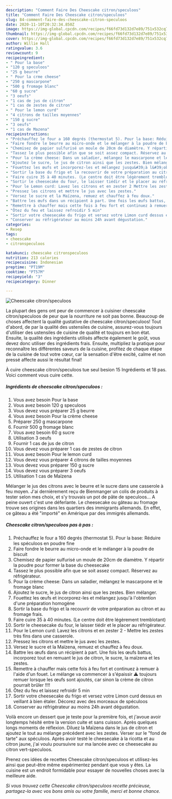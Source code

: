 ```yaml
---
description: "Comment Faire Des Cheescake citron/speculoos"
title: "Comment Faire Des Cheescake citron/speculoos"
slug: 84-comment-faire-des-cheescake-citron-speculoos
date: 2020-11-10T20:32:34.850Z
image: https://img-global.cpcdn.com/recipes/f66fd73d132d7e89/751x532cq70/cheescake-citronspeculoos-photo-principale-de-la-recette.jpg
thumbnail: https://img-global.cpcdn.com/recipes/f66fd73d132d7e89/751x532cq70/cheescake-citronspeculoos-photo-principale-de-la-recette.jpg
cover: https://img-global.cpcdn.com/recipes/f66fd73d132d7e89/751x532cq70/cheescake-citronspeculoos-photo-principale-de-la-recette.jpg
author: Willie Hall
ratingvalue: 3.6
reviewcount: 9
recipeingredient:
- " Pour la base"
- "120 g speculoos"
- "25 g beurre"
- " Pour la crme cheese"
- "250 g mascarpone"
- "500 g fromage blanc"
- "60 g sucre"
- "3 oeufs"
- "1 cas de jus de citron"
- "1 cas de zestes de citron"
- " Pour le lemon curd"
- "4 citrons de tailles moyennes"
- "150 g sucre"
- "3 oeufs"
- "1 cas de Mazena"
recipeinstructions:
- "Préchauffez le four a 160 degrés (thermostat 5). Pour la base: Réduire les spéculoos en poudre fine"
- "Faire fondre le beurre au micro-onde et le mélanger à la poudre de biscuit"
- "Chemisez de papier sulfurisé un moule de 20cm de diamètre. Y répartir la poudre pour former la base du cheesecake"
- "Tassez le plus possible afin que se soit assez compact. Réservez au réfrigérateur."
- "Pour la crème cheese: Dans un saladier, mélangez le mascarpone et le fromage blanc"
- "Ajoutez le sucre, le jus de citron ainsi que les zestes. Bien mélanger."
- "Fouettez les œufs et incorporez-les et mélangez jusqu&#39;à l&#39;obtention d&#39;une préparation homogène"
- "Sortir la base du frigo et la recouvrir de votre préparation au citron et au fromage frais."
- "Faire cuire 35 à 40 minutes. (Le centre doit être légèrement tremblotant)"
- "Sortir le cheesecake du four, le laisser tiédir et le placer au réfrigérateur."
- "Pour le Lemon curd: Lavez les citrons et en zester 2 Mettre les zestes très fins dans une casserole."
- "Pressez les citrons et mettre le jus avec les zestes."
- "Versez le sucre et la Maïzena, remuez et chauffez à feu doux."
- "Battre les œufs dans un récipient à part. Une fois les œufs battus, incorporez tout en remuant le jus de citron, le sucre, la maïzena et les zestes."
- "Remettre à chauffer mais cette fois à feu fort et continuez à remuer à l&#39;aide d&#39;un fouet. Le mélange va commencer à s&#39;épaissir ⚠ toujours remuer lorsque les œufs sont ajoutés, car sinon la crème de citron pourrait brûler !!!!"
- "Ôtez du feu et laissez refroidir 5 min"
- "Sortir votre cheesecake du frigo et versez votre Limon curd dessus en veillant à bien étaler. Décorez avec des morceaux de spéculoos"
- "Conserver au réfrigérateur au moins 24h avant dégustation."
categories:
- Resep
tags:
- cheescake
- citronspeculoos

katakunci: cheescake citronspeculoos 
nutrition: 213 calories
recipecuisine: Indonesian
preptime: "PT19M"
cooktime: "PT57M"
recipeyield: "3"
recipecategory: Dinner

---
```



![Cheescake citron/speculoos](https://img-global.cpcdn.com/recipes/f66fd73d132d7e89/751x532cq70/cheescake-citronspeculoos-photo-principale-de-la-recette.jpg)

La plupart des gens ont peur de commencer à cuisiner cheescake citron/speculoos de peur que la nourriture ne soit pas bonne. Beaucoup de choses affectent la qualité gustative de cheescake citron/speculoos! Tout d'abord, de par la qualité des ustensiles de cuisine, assurez-vous toujours d'utiliser des ustensiles de cuisine de qualité et toujours en bon état. Ensuite, la qualité des ingrédients utilisés affecte également le goût, vous devez donc utiliser des ingrédients frais. Ensuite, multipliez la pratique pour reconnaître les différentes saveurs de la cuisine, profitez de chaque étape de la cuisine de tout votre cœur, car la sensation d'être excité, calme et non pressé affecte aussi le résultat final!

<!--inarticleads1-->

À cuire cheescake citron/speculoos tue seul besion 15 Ingrédients et 18 pas. Voici comment vous cuire cette.

##### Ingrédients de cheescake citron/speculoos :

1. Vous avez besoin  Pour la base
1. Vous avez besoin 120 g speculoos
1. Vous devez vous préparer 25 g beurre
1. Vous avez besoin  Pour la crème cheese
1. Préparer 250 g mascarpone
1. Fournir 500 g fromage blanc
1. Vous avez besoin 60 g sucre
1. Utilisation 3 oeufs
1. Fournir 1 cas de jus de citron
1. Vous devez vous préparer 1 cas de zestes de citron
1. Vous avez besoin  Pour le lemon curd
1. Vous devez vous préparer 4 citrons de tailles moyennes
1. Vous devez vous préparer 150 g sucre
1. Vous devez vous préparer 3 oeufs
1. Utilisation 1 cas de Maïzena


Mélanger le jus des citrons avec le beurre et le sucre dans une casserole à feu moyen. J&#39;ai dernièrement reçu de Bienmanger un colis de produits à tester selon mes choix, et s&#39;y trouvais un pot de pâte de speculoos… A peine ouvert c&#39;est une déferlante. Le cheesecake ou gâteau au fromage trouve ses origines dans les quartiers des immigrants allemands. En effet, ce gâteau a été &#34;importé&#34; en Amérique par des immigrés allemands. 

<!--inarticleads2-->

##### Cheescake citron/speculoos pas à pas :

1. Préchauffez le four a 160 degrés (thermostat 5). Pour la base: Réduire les spéculoos en poudre fine
1. Faire fondre le beurre au micro-onde et le mélanger à la poudre de biscuit
1. Chemisez de papier sulfurisé un moule de 20cm de diamètre. Y répartir la poudre pour former la base du cheesecake
1. Tassez le plus possible afin que se soit assez compact. Réservez au réfrigérateur.
1. Pour la crème cheese: Dans un saladier, mélangez le mascarpone et le fromage blanc
1. Ajoutez le sucre, le jus de citron ainsi que les zestes. Bien mélanger.
1. Fouettez les œufs et incorporez-les et mélangez jusqu&#39;à l&#39;obtention d&#39;une préparation homogène
1. Sortir la base du frigo et la recouvrir de votre préparation au citron et au fromage frais.
1. Faire cuire 35 à 40 minutes. (Le centre doit être légèrement tremblotant)
1. Sortir le cheesecake du four, le laisser tiédir et le placer au réfrigérateur.
1. Pour le Lemon curd: Lavez les citrons et en zester 2 - Mettre les zestes très fins dans une casserole.
1. Pressez les citrons et mettre le jus avec les zestes.
1. Versez le sucre et la Maïzena, remuez et chauffez à feu doux.
1. Battre les œufs dans un récipient à part. Une fois les œufs battus, incorporez tout en remuant le jus de citron, le sucre, la maïzena et les zestes.
1. Remettre à chauffer mais cette fois à feu fort et continuez à remuer à l&#39;aide d&#39;un fouet. Le mélange va commencer à s&#39;épaissir ⚠ toujours remuer lorsque les œufs sont ajoutés, car sinon la crème de citron pourrait brûler !!!!
1. Ôtez du feu et laissez refroidir 5 min
1. Sortir votre cheesecake du frigo et versez votre Limon curd dessus en veillant à bien étaler. Décorez avec des morceaux de spéculoos
1. Conserver au réfrigérateur au moins 24h avant dégustation.


Voilà encore un dessert que je teste pour la première fois, et j&#39;avoue avoir longtemps hésité entre la version cuite et sans cuisson. Après quelques longs moments de réflexion. Diluez la Maïzena dans le jus de citron et ajoutez le tout au mélange précédent avec les zestes. Verser sur le &#34;fond de tarte&#34; aux spéculoos. Après avoir testé le cheesecake à la ricotta et au citron jaune, j&#39;ai voulu poursuivre sur ma lancée avec ce cheesecake au citron vert-speculoos. 

<!--inarticleads1-->

<p>
Prenez ces idées de recettes Cheescake citron/speculoos et utilisez-les ainsi que peut-être même expérimentez pendant que vous y êtes. La cuisine est un endroit formidable pour essayer de nouvelles choses avec la meilleure aide.
</p>

<p>
<i>Si vous trouvez cette Cheescake citron/speculoos recette précieuse, partagez-la avec vos bons amis ou votre famille, merci et bonne chance.</i>
</p>
